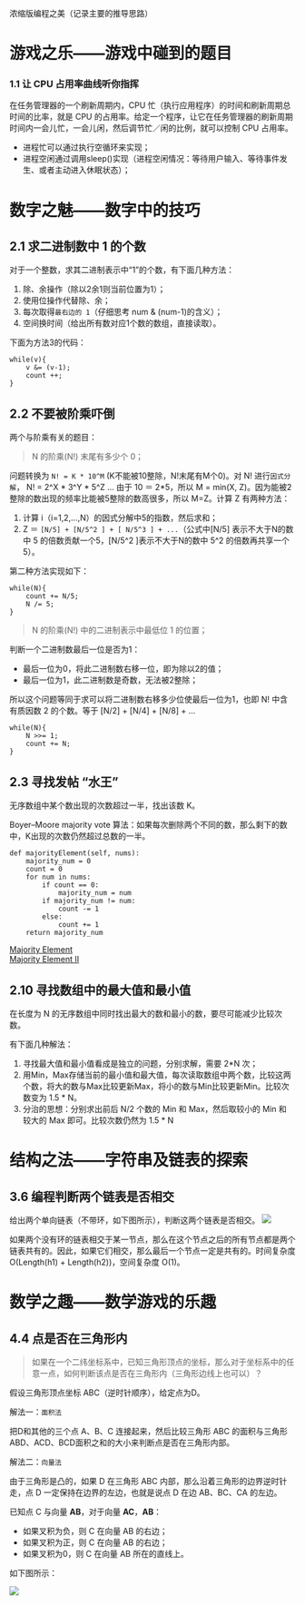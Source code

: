 浓缩版编程之美（记录主要的推导思路）

# 游戏之乐——游戏中碰到的题目

### 1.1 让 CPU 占用率曲线听你指挥

在任务管理器的一个刷新周期内，CPU 忙（执行应用程序）的时间和刷新周期总时间的比率，就是 CPU 的占用率。给定一个程序，让它在任务管理器的刷新周期时间内一会儿忙，一会儿闲，然后调节忙／闲的比例，就可以控制 CPU 占用率。

* 进程忙可以通过执行空循环来实现；
* 进程空闲通过调用sleep()实现（进程空闲情况：等待用户输入、等待事件发生、或者主动进入休眠状态）；


# 数字之魅——数字中的技巧

## 2.1 求二进制数中 1 的个数

对于一个整数，求其二进制表示中“1”的个数，有下面几种方法：

1. 除、余操作（除以2余1则当前位置为1）；
2. 使用位操作代替除、余；
3. 每次取得`最右边的 1`（仔细思考 num & (num-1)的含义）；
4. 空间换时间（给出所有数对应1个数的数组，直接读取）。

下面为方法3的代码：

    while(v){
        v &= (v-1);
        count ++;
    }

## 2.2 不要被阶乘吓倒

两个与阶乘有关的题目：

> N 的阶乘(N!) 末尾有多少个 0；

问题转换为 `N! = K * 10^M` (K不能被10整除，N!末尾有M个0)。对 N! 进行`因式分解`， N! = 2^X * 3^Y * 5^Z ... 由于 10 ＝ 2*5，所以 M = min(X, Z)。因为能被2整除的数出现的频率比能被5整除的数高很多，所以 M=Z。计算 Z 有两种方法：
    
1. 计算 i（i=1,2,...,N）的因式分解中5的指数，然后求和；  
2. Z ＝ `[N/5] + [N/5^2 ] + [ N/5^3 ] + ...`（公式中[N/5] 表示不大于N的数中 5 的倍数贡献一个5，[N/5^2 ]表示不大于N的数中 5^2 的倍数再共享一个5）。

第二种方法实现如下：

    while(N){
        count += N/5;
        N /= 5;
    }
       
> N 的阶乘(N!) 中的二进制表示中最低位 1 的位置；

判断一个二进制数最后一位是否为1：

* 最后一位为0，将此二进制数右移一位，即为除以2的值；
* 最后一位为1，此二进制数是奇数，无法被2整除；

所以这个问题等同于求可以将二进制数右移多少位使最后一位为1，也即 N! 中含有质因数 2 的个数。等于 [N/2] + [N/4] + [N/8] + ...

    while(N){
        N >>= 1;
        count += N;
    }

## 2.3 寻找发帖 “水王”

无序数组中某个数出现的次数超过一半，找出该数 K。

Boyer–Moore majority vote 算法：如果每次删除两个不同的数，那么剩下的数中，K出现的次数仍然超过总数的一半。

    def majorityElement(self, nums):
        majority_num = 0
        count = 0
        for num in nums:
            if count == 0:
                majority_num = num
            if majority_num != num:
                count -= 1
            else:
                count += 1
        return majority_num

[Majority Element](https://leetcode.com/problems/majority-element/)  
[Majority Element II](https://leetcode.com/problems/majority-element-ii/)  

## 2.10 寻找数组中的最大值和最小值

在长度为 N 的无序数组中同时找出最大的数和最小的数，要尽可能减少比较次数。

有下面几种解法：

1. 寻找最大值和最小值看成是独立的问题，分别求解，需要 2*N 次；
2. 用Min，Max存储当前的最小值和最大值，每次读取数组中两个数，比较这两个数，将大的数与Max比较更新Max，将小的数与Min比较更新Min。比较次数变为 1.5 * N。
3. 分治的思想：分别求出前后 N/2 个数的 Min 和 Max，然后取较小的 Min 和 较大的 Max 即可。比较次数仍然为 1.5 * N

# 结构之法——字符串及链表的探索

## 3.6 编程判断两个链表是否相交

给出两个单向链表（不带环，如下图所示），判断这两个链表是否相交。
![][2]

如果两个没有环的链表相交于某一节点，那么在这个节点之后的所有节点都是两个链表共有的。因此，如果它们相交，那么最后一个节点一定是共有的。时间复杂度O(Length(h1) + Length(h2))，空间复杂度 O(1)。

# 数学之趣——数学游戏的乐趣

## 4.4 点是否在三角形内

> 如果在一个二纬坐标系中，已知三角形顶点的坐标，那么对于坐标系中的任意一点，如何判断该点是否在三角形内（三角形边线上也可以）？

假设三角形顶点坐标 ABC（逆时针顺序），给定点为D。

解法一：`面积法`

把D和其他的三个点 A、B、C 连接起来，然后比较三角形 ABC 的面积与三角形 ABD、ACD、BCD面积之和的大小来判断点是否在三角形内部。

解法二：`向量法`

由于三角形是凸的，如果 D 在三角形 ABC 内部，那么沿着三角形的边界逆时针走，点 D 一定保持在边界的左边，也就是说点 D 在边 AB、BC、CA 的左边。

已知点 C 与向量 **AB**，对于向量 **AC**，**AB**：

* 如果叉积为负，则 C 在向量 AB 的右边；
* 如果叉积为正，则 C 在向量 AB 的右边；
* 如果叉积为0，则 C 在向量 AB 所在的直线上。

如下图所示：

![][1]


[1]: http://7xrlu9.com1.z0.glb.clouddn.com/BeautyofProgramming_1.png
[2]: http://7xrlu9.com1.z0.glb.clouddn.com/BeautyofProgramming_2.jpg


